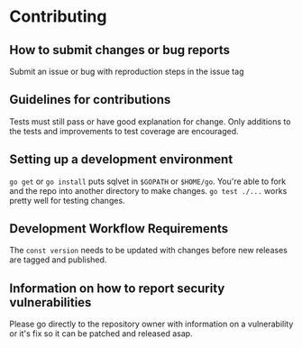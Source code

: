 # Contributing

## How to submit changes or bug reports
Submit an issue or bug with reproduction steps in the issue tag

## Guidelines for contributions
Tests must still pass or have good explanation for change. Only additions to the tests and improvements to test coverage are encouraged.

## Setting up a development environment
`go get` or `go install` puts sqlvet in `$GOPATH` or `$HOME/go`. You're able to fork and the repo into another directory to make changes. `go test ./...` works pretty well for testing changes.

## Development Workflow Requirements
The `const version` needs to be updated with changes before new releases are tagged and published.

## Information on how to report security vulnerabilities
Please go directly to the repository owner with information on a vulnerability or it's fix so it can be patched and released asap.
